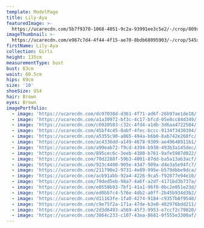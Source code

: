 ```yaml
---
template: ModelPage
title: Lily-Aya
featuredImage: >-
  https://ucarecdn.com/5b7f9370-1068-4051-9c2a-93991ee3c5e2/-/crop/809x357/0,0/-/preview/
imageThumbnail: >-
  https://ucarecdn.com/e967c7d4-4f44-4f15-ae70-8bdb68095903/-/crop/545x714/510,306/-/preview/
firstName: Lily-Aya
collection: Girls
height: 135cm
measurementType: bust
bust: 63cm
waist: 60.5cm
hips: 69cm
size: '10'
shoeSize: US4
hair: Brown
eyes: Brown
imagePortfolio:
  - image: 'https://ucarecdn.com/dc97038d-d361-4f71-ad6f-26b97ae1de18/'
  - image: 'https://ucarecdn.com/a1a30972-bf3c-4c17-bfcd-05e8cc84d349/'
  - image: 'https://ucarecdn.com/c6920583-c32c-4fd4-a1db-3d6aa4722504/'
  - image: 'https://ucarecdn.com/45bf4c45-0abf-4fec-bccc-9134f3430394/'
  - image: 'https://ucarecdn.com/a5355c90-a865-494a-b6b0-8ab742e268fc/'
  - image: 'https://ucarecdn.com/ac4336dd-a149-4678-9309-ae49648911b1/'
  - image: 'https://ucarecdn.com/a99eab72-f9cd-4394-b930-493b3a145dec/'
  - image: 'https://ucarecdn.com/895cec6c-3eeb-4380-b761-9afe5987d022/'
  - image: 'https://ucarecdn.com/70d2288f-59b3-4001-87dd-ba5a13ab3acf/'
  - image: 'https://ucarecdn.com/923c4400-905e-4347-909a-d4e3a5e94fc7/'
  - image: 'https://ucarecdn.com/211790e2-9731-4e89-995e-b579dbbe9dca/'
  - image: 'https://ucarecdn.com/acb91abb-92a4-4226-9ca5-f92877e94e10/'
  - image: 'https://ucarecdn.com/79ded5eb-98a7-4a6f-a2df-4171bd3b737a/'
  - image: 'https://ucarecdn.com/e0558b93-7bf1-41a1-96f0-0bc2e051e23d/'
  - image: 'https://ucarecdn.com/ed0bb7c4-576e-4db2-a0ff-2b45b934d3b2/'
  - image: 'https://ucarecdn.com/d11163fe-1fa0-4274-9184-c9357b8f9548/'
  - image: 'https://ucarecdn.com/c9e75f2a-171a-47de-b3e0-402976bdd211/'
  - image: 'https://ucarecdn.com/2d3d6493-a569-45f3-9953-e7ccf2c79020/'
  - image: 'https://ucarecdn.com/3864c233-c107-43ea-8681-0f555e3300af/'
---
```


